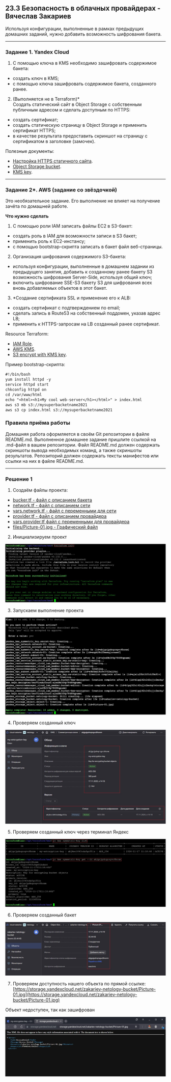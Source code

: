 ## 23.3 Безопасность в облачных провайдерах - Вячеслав Закариев

Используя конфигурации, выполненные в рамках предыдущих домашних заданий, нужно добавить возможность шифрования бакета.

---

### Задание 1. Yandex Cloud   

1. С помощью ключа в KMS необходимо зашифровать содержимое бакета:

 - создать ключ в KMS;
 - с помощью ключа зашифровать содержимое бакета, созданного ранее.

2. (Выполняется не в Terraform)* \
   Создать статический сайт в Object Storage c собственным публичным адресом и сделать доступным по HTTPS:

 - создать сертификат;
 - создать статическую страницу в Object Storage и применить сертификат HTTPS;
 - в качестве результата предоставить скриншот на страницу с сертификатом в заголовке (замочек).

Полезные документы:

- [Настройка HTTPS статичного сайта](https://cloud.yandex.ru/docs/storage/operations/hosting/certificate).
- [Object Storage bucket](https://registry.terraform.io/providers/yandex-cloud/yandex/latest/docs/resources/storage_bucket).
- [KMS key](https://registry.terraform.io/providers/yandex-cloud/yandex/latest/docs/resources/kms_symmetric_key).

--- 

### Задание 2*. AWS (задание со звёздочкой)

Это необязательное задание. Его выполнение не влияет на получение зачёта по домашней работе.

**Что нужно сделать**

1. С помощью роли IAM записать файлы ЕС2 в S3-бакет:
 - создать роль в IAM для возможности записи в S3 бакет;
 - применить роль к ЕС2-инстансу;
 - с помощью bootstrap-скрипта записать в бакет файл веб-страницы.
2. Организация шифрования содержимого S3-бакета:

 - используя конфигурации, выполненные в домашнем задании из предыдущего занятия, добавить к созданному ранее бакету S3 возможность шифрования Server-Side, используя общий ключ;
 - включить шифрование SSE-S3 бакету S3 для шифрования всех вновь добавляемых объектов в этот бакет.

3. *Создание сертификата SSL и применение его к ALB:

 - создать сертификат с подтверждением по email;
 - сделать запись в Route53 на собственный поддомен, указав адрес LB;
 - применить к HTTPS-запросам на LB созданный ранее сертификат.

Resource Terraform:

- [IAM Role](https://registry.terraform.io/providers/hashicorp/aws/latest/docs/resources/iam_role).
- [AWS KMS](https://registry.terraform.io/providers/hashicorp/aws/latest/docs/resources/kms_key).
- [S3 encrypt with KMS key](https://registry.terraform.io/providers/hashicorp/aws/latest/docs/resources/s3_bucket_object#encrypting-with-kms-key).

Пример bootstrap-скрипта:

```
#!/bin/bash
yum install httpd -y
service httpd start
chkconfig httpd on
cd /var/www/html
echo "<html><h1>My cool web-server</h1></html>" > index.html
aws s3 mb s3://mysuperbacketname2021
aws s3 cp index.html s3://mysuperbacketname2021
```

### Правила приёма работы

Домашняя работа оформляется в своём Git репозитории в файле README.md. Выполненное домашнее задание пришлите ссылкой на .md-файл в вашем репозитории.
Файл README.md должен содержать скриншоты вывода необходимых команд, а также скриншоты результатов.
Репозиторий должен содержать тексты манифестов или ссылки на них в файле README.md.

---

### Решение 1

1. Создаём файлы проекта:

- [bucker.tf - файл с описанием бакета](https://github.com/SlavaZakariev/netology-cloud/blob/main/23.3_security/git/bucker.tf)
- [network.tf - файл с описанием сети](https://github.com/SlavaZakariev/netology-cloud/blob/main/23.3_security/git/network.tf)
- [vars.network.tf - файл с переменными для сети](https://github.com/SlavaZakariev/netology-cloud/blob/main/23.3_security/git/vars.network.tf)
- [provider.tf - файл с описанием провайдера](https://github.com/SlavaZakariev/netology-cloud/blob/main/23.3_security/git/provider.tf)
- [vars.provider.tf файл с переменными для провайдера](https://github.com/SlavaZakariev/netology-cloud/blob/main/23.3_security/git/vars.provider.tf)
- [files/Picture-01.jpg - Графический файл](https://github.com/SlavaZakariev/netology-cloud/blob/main/23.3_security/git/files/Picture-01.jpg)

2. Инициализируем проект

![init](https://github.com/SlavaZakariev/netology-cloud/blob/b5a5eba99bec53d9a70f88c6ec8ea04fd7b6c406/23.3_security/resources/yc_3_1.1.jpg)

3. Запускаем выполнение проекта

![apply](https://github.com/SlavaZakariev/netology-cloud/blob/main/23.3_security/resources/yc_3_1.2.jpg)

4. Проверяем созданный ключ

![key](https://github.com/SlavaZakariev/netology-cloud/blob/main/23.3_security/resources/yc_3_1.3.jpg)

5. Проверяем созданный ключ через терминал Яндекс

![yc-key](https://github.com/SlavaZakariev/netology-cloud/blob/main/23.3_security/resources/yc_3_1.3.1.jpg)

6. Проверяем созданный бакет

![buck](https://github.com/SlavaZakariev/netology-cloud/blob/main/23.3_security/resources/yc_3_1.4.jpg)

7. Проверяем доступность нашего объекта по прямой ссылке:
[https://storage.yandexcloud.net/zakariev-netology-bucket/Picture-01.jpg](https://storage.yandexcloud.net/zakariev-netology-bucket/Picture-01.jpg)

Объект недоступен, так как зашифрован

![buck](https://github.com/SlavaZakariev/netology-cloud/blob/main/23.3_security/resources/yc_3_1.5.jpg)
